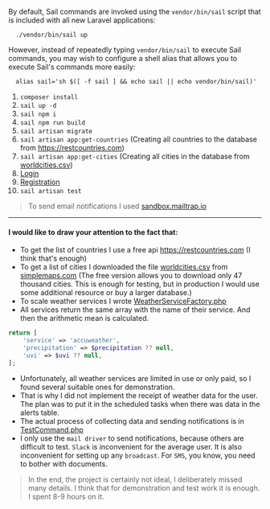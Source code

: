 By default, Sail commands are invoked using the `vendor/bin/sail` script that is included with all new Laravel applications:

```shell
  ./vendor/bin/sail up
```

However, instead of repeatedly typing `vendor/bin/sail` to execute Sail commands, you may wish to configure a shell alias that allows you to execute Sail's commands more easily:

```shell
  alias sail='sh $([ -f sail ] && echo sail || echo vendor/bin/sail)'
```

1. `composer install`
2. `sail up -d`
3. `sail npm i`
4. `sail npm run build`
5. `sail artisan migrate`
6. `sail artisan app:get-countries` (Creating all countries to the database from https://restcountries.com)
7. `sail artisan app:get-cities` (Creating all cities in the database from [worldcities.csv](app/Services/data/worldcities.csv))
8. [Login](http://localhost/login)
9. [Registration](http://localhost/register)
10. `sail artisan test`

> To send email notifications I used [sandbox.mailtrap.io](https://mailtrap.io)

---

#### I would like to draw your attention to the fact that:
- To get the list of countries I use a free api https://restcountries.com (I think that's enough)
- To get a list of cities I downloaded the file [worldcities.csv](app/Services/data/worldcities.csv) from [simplemaps.com](https://simplemaps.com/data/world-cities) (The free version allows you to download only 47 thousand cities. This is enough for testing, but in production I would use some additional resource or buy a larger database.)
- To scale weather services I wrote [WeatherServiceFactory.php](app/Weather/WeatherServiceFactory.php)
- All services return the same array with the name of their service. And then the arithmetic mean is calculated.
```php
return [
    'service' => 'accuweather',
    'precipitation' => $precipitation ?? null,
    'uvi' => $uvi ?? null,
];
```
- Unfortunately, all weather services are limited in use or only paid, so I found several suitable ones for demonstration.
- That is why I did not implement the receipt of weather data for the user. The plan was to put it in the scheduled tasks when there was data in the alerts table.
- The actual process of collecting data and sending notifications is in [TestCommand.php](app/Console/Commands/TestCommand.php)
- I only use the `mail driver` to send notifications, because others are difficult to test. `Slack` is inconvenient for the average user. It is also inconvenient for setting up any `broadcast`. For `SMS`, you know, you need to bother with documents.

> In the end, the project is certainly not ideal, I deliberately missed many details. I think that for demonstration and test work it is enough. I spent 8-9 hours on it.
